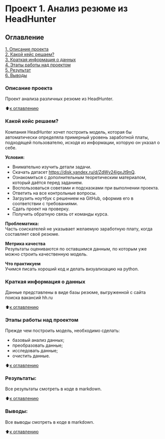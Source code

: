 # Проект 1. Анализ резюме из HeadHunter

## Оглавление  
[1. Описание проекта](https://github.com/Kovyljan/sf_data_science/tree/main/project_1/README.md#Описание-проекта)  
[2. Какой кейс решаем?](https://github.com/Kovyljan/sf_data_science/tree/main/project_1/README.md#Какой-кейс-решаем)  
[3. Краткая информация о данных](https://github.com/Kovyljan/sf_data_science/tree/main/project_1/README.md#Краткая-информация-о-данных)  
[4. Этапы работы над проектом](https://github.com/Kovyljan/sf_data_science/tree/main/project_1/README.md#Этапы-работы-над-проектом)  
[5. Результат](https://github.com/Kovyljan/sf_data_science/tree/main/project_1/README.md#Результаты)    
[6. Выводы](https://github.com/Kovyljan/sf_data_science/tree/main/project_1/README.md#Выводы) 

### Описание проекта    
Проект анализа различных резюме из HeadHunter.

:arrow_up:[к оглавлению](https://github.com/Kovyljan/sf_data_science/tree/main/project_1/README.md#Оглавление)


### Какой кейс решаем?    
Компания HeadHunter хочет построить модель, которая бы автоматически определяла примерный уровень заработной платы, подходящей пользователю, исходя из информации, которую он указал о себе.

**Условия:**  
- Внимательно изучить детали задачи.
- Скачать датасет https://disk.yandex.ru/d/ZdWv24igxJt9nQ.
- Ознакомиться с дополнительным теоретическим материалом, который даётся перед заданием.
- Воспользоваться советами и подсказками при выполнении проекта.
- Ответить на все контрольные вопросы.
- Загрузить ноутбук с решением на GitHub, оформив его в соответствии с требованиями.
- Сдать проект на проверку.
- Получить обратную связь от команды курса.

**Проблематика:**  
Часть соискателей не указывает желаемую заработную плату, когда составляет своё резюме.

**Метрика качества**     
Результаты оцениваются по оставшимся данным, по которым уже можно строить качественную модель.

**Что практикуем**     
Учимся писать хороший код и делать визуализацию на python.


### Краткая информация о данных
Данные представлены в виде базы резюме, выгруженной с сайта поиска вакансий hh.ru
  
:arrow_up:[к оглавлению](https://github.com/Kovyljan/sf_data_science/tree/main/project_1/README.md#Оглавление)


### Этапы работы над проектом  
Прежде чем построить модель, необходимо сделать:
- базовый анализ данных;
- преобразовать данные;
- исследовать данные;
- очистить данные.

:arrow_up:[к оглавлению](https://github.com/Kovyljan/sf_data_science/tree/main/project_1/README.md#Оглавление)


### Результаты:  
Все результаты смотреть в коде в markdown.

:arrow_up:[к оглавлению](https://github.com/Kovyljan/sf_data_science/tree/main/project_1/README.md#Оглавление)


### Выводы:  
Все выводы смотреть в коде в markdown.

:arrow_up:[к оглавлению](https://github.com/Kovyljan/sf_data_science/tree/main/project_1/README.md#Оглавление)